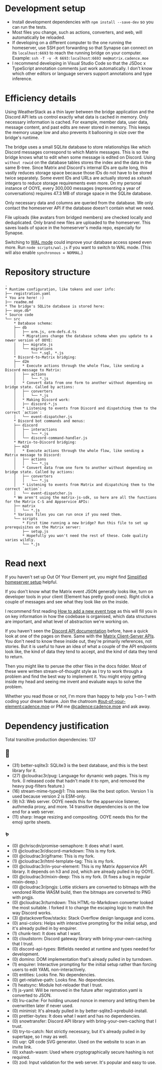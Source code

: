 # Development setup

* Install development dependencies with `npm install --save-dev` so you can run the tests.
* Most files you change, such as actions, converters, and web, will automatically be reloaded.
* If developing on a different computer to the one running the homeserver, use SSH port forwarding so that Synapse can connect on its `localhost:6693` to reach the running bridge on your computer. Example: `ssh -T -v -R 6693:localhost:6693 me@matrix.cadence.moe`
* I recommend developing in Visual Studio Code so that the JSDoc x TypeScript annotation comments just work automatically. I don't know which other editors or language servers support annotations and type inference.

# Efficiency details

Using WeatherStack as a thin layer between the bridge application and the Discord API lets us control exactly what data is cached in memory. Only necessary information is cached. For example, member data, user data, message content, and past edits are never stored in memory. This keeps the memory usage low and also prevents it ballooning in size over the bridge's runtime.

The bridge uses a small SQLite database to store relationships like which Discord messages correspond to which Matrix messages. This is so the bridge knows what to edit when some message is edited on Discord. Using `without rowid` on the database tables stores the index and the data in the same B-tree. Since Matrix and Discord's internal IDs are quite long, this vastly reduces storage space because those IDs do not have to be stored twice separately. Some event IDs and URLs are actually stored as xxhash integers to reduce storage requirements even more. On my personal instance of OOYE, every 300,000 messages (representing a year of conversations) requires 47.3 MB of storage space in the SQLite database.

Only necessary data and columns are queried from the database. We only contact the homeserver API if the database doesn't contain what we need.

File uploads (like avatars from bridged members) are checked locally and deduplicated. Only brand new files are uploaded to the homeserver. This saves loads of space in the homeserver's media repo, especially for Synapse.

Switching to [WAL mode](https://www.sqlite.org/wal.html) could improve your database access speed even more. Run `node scripts/wal.js` if you want to switch to WAL mode. (This will also enable `synchronous = NORMAL`.)


# Repository structure

    .
    * Runtime configuration, like tokens and user info:
    ├── registration.yaml
    * You are here! :)
    ├── readme.md
    * The bridge's SQLite database is stored here:
    ├── ooye.db*
    * Source code
    └── src
        * Database schema:
        ├── db
        │   ├── orm.js, orm-defs.d.ts
        │   * Migrations change the database schema when you update to a newer version of OOYE:
        │   ├── migrate.js
        │   └── migrations
        │       └── *.sql, *.js
        * Discord-to-Matrix bridging:
        ├── d2m
        │   * Execute actions through the whole flow, like sending a Discord message to Matrix:
        │   ├── actions
        │   │   └── *.js
        │   * Convert data from one form to another without depending on bridge state. Called by actions:
        │   ├── converters
        │   │   └── *.js
        │   * Making Discord work:
        │   ├── discord-*.js
        │   * Listening to events from Discord and dispatching them to the correct `action`:
        │   └── event-dispatcher.js
        * Discord bot commands and menus:
        ├── discord
        │   ├── interactions
        │   │   └── *.js
        │   └── discord-command-handler.js
        * Matrix-to-Discord bridging:
        ├── m2d
        │   * Execute actions through the whole flow, like sending a Matrix message to Discord:
        │   ├── actions
        │   │   └── *.js
        │   * Convert data from one form to another without depending on bridge state. Called by actions:
        │   ├── converters
        │   │   └── *.js
        │   * Listening to events from Matrix and dispatching them to the correct `action`:
        │   └── event-dispatcher.js
        * We aren't using the matrix-js-sdk, so here are all the functions for the Matrix C-S and Appservice APIs:
        ├── matrix
        │   └── *.js
        * Various files you can run once if you need them.
        └── scripts
            * First time running a new bridge? Run this file to set up prerequisites on the Matrix server:
            ├── setup.js
            * Hopefully you won't need the rest of these. Code quality varies wildly.
            └── *.js

# Read next

If you haven't set up Out Of Your Element yet, you might find [Simplified homeserver setup](https://gitdab.com/cadence/out-of-your-element/src/branch/main/docs/simplified-homeserver-setup.md) helpful.

If you don't know what the Matrix event JSON generally looks like, turn on developer tools in your client (Element has pretty good ones). Right click a couple of messages and see what they look like on the inside.

I recommend first reading [How to add a new event type](https://gitdab.com/cadence/out-of-your-element/src/branch/main/docs/how-to-add-a-new-event-type.md) as this will fill you in on key information in how the codebase is organised, which data structures are important, and what level of abstraction we're working on.

If you haven't seen the [Discord API documentation](https://discord.com/developers/docs/) before, have a quick look at one of the pages on there. Same with the [Matrix Client-Server APIs](https://spec.matrix.org/latest/client-server-api/). You don't need to know these inside out, they're primarily references, not stories. But it is useful to have an idea of what a couple of the API endpoints look like, the kind of data they tend to accept, and the kind of data they tend to return.

Then you might like to peruse the other files in the docs folder. Most of these were written stream-of-thought style as I try to work through a problem and find the best way to implement it. You might enjoy getting inside my head and seeing me invent and evaluate ways to solve the problem.

Whether you read those or not, I'm more than happy to help you 1-on-1 with coding your dream feature. Join the chatroom [#out-of-your-element:cadence.moe](https://matrix.to/#/#out-of-your-element:cadence.moe) or PM me [@cadence:cadence.moe](https://matrix.to/#/@cadence:cadence.moe) and ask away.

# Dependency justification

Total transitive production dependencies: 137

### <font size="+2">🦕</font>

* (31) better-sqlite3: SQLite3 is the best database, and this is the best library for it.
* (27) @cloudrac3r/pug: Language for dynamic web pages. This is my fork. (I released code that hadn't made it to npm, and removed the heavy pug-filters feature.)
* (16) stream-mime-type@1: This seems like the best option. Version 1 is used because version 2 is ESM-only.
* (9) h3: Web server. OOYE needs this for the appservice listener, authmedia proxy, and more. 14 transitive dependencies is on the low end for a web server.
* (11) sharp: Image resizing and compositing. OOYE needs this for the emoji sprite sheets.

### <font size="-1">🪱</font>

* (0) @chriscdn/promise-semaphore: It does what I want.
* (1) @cloudrac3r/discord-markdown: This is my fork.
* (0) @cloudrac3r/giframe: This is my fork.
* (1) @cloudrac3r/html-template-tag: This is my fork.
* (0) @cloudrac3r/in-your-element: This is my Matrix Appservice API library. It depends on h3 and zod, which are already pulled in by OOYE.
* (0) @cloudrac3r/mixin-deep: This is my fork. (It fixes a bug in regular mixin-deep.)
* (0) @cloudrac3r/pngjs: Lottie stickers are converted to bitmaps with the vendored Rlottie WASM build, then the bitmaps are converted to PNG with pngjs.
* (0) @cloudrac3r/turndown: This HTML-to-Markdown converter looked the most suitable. I forked it to change the escaping logic to match the way Discord works.
* (3) @stackoverflow/stacks: Stack Overflow design language and icons.
* (0) ansi-colors: Helps with interactive prompting for the initial setup, and it's already pulled in by enquirer.
* (1) chunk-text: It does what I want.
* (0) cloudstorm: Discord gateway library with bring-your-own-caching that I trust.
* (0) discord-api-types: Bitfields needed at runtime and types needed for development.
* (0) domino: DOM implementation that's already pulled in by turndown.
* (1) enquirer: Interactive prompting for the initial setup rather than forcing users to edit YAML non-interactively.
* (0) entities: Looks fine. No dependencies.
* (0) get-relative-path: Looks fine. No dependencies.
* (1) heatsync: Module hot-reloader that I trust.
* (1) js-yaml: Will be removed in the future after registration.yaml is converted to JSON.
* (0) lru-cache: For holding unused nonce in memory and letting them be overwritten later if never used.
* (0) minimist: It's already pulled in by better-sqlite3->prebuild-install.
* (0) prettier-bytes: It does what I want and has no dependencies.
* (0) snowtransfer: Discord API library with bring-your-own-caching that I trust.
* (0) try-to-catch: Not strictly necessary, but it's already pulled in by supertape, so I may as well.
* (0) uqr: QR code SVG generator. Used on the website to scan in an invite link.
* (0) xxhash-wasm: Used where cryptographically secure hashing is not required.
* (0) zod: Input validation for the web server. It's popular and easy to use.
